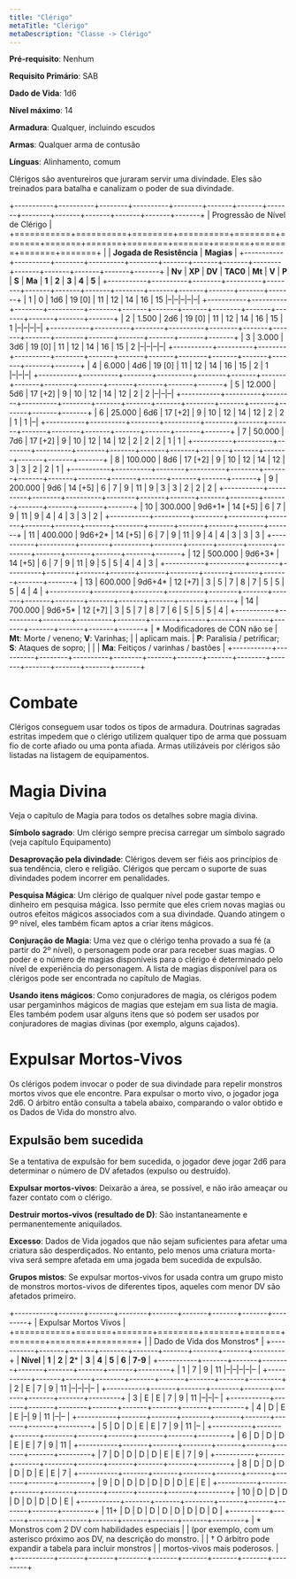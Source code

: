 ```yaml
---
title: "Clérigo"
metaTitle: "Clérigo"
metaDescription: "Classe -> Clérigo"
---
```


**Pré-requisito**: Nenhum

**Requisito Primário**: SAB

**Dado de Vida**: 1d6

**Nível máximo**: 14

**Armadura**: Qualquer, incluindo escudos

**Armas**: Qualquer arma de contusão

**Línguas**: Alinhamento, comum

Clérigos são aventureiros que juraram servir uma divindade. Eles são treinados para batalha e canalizam o poder de sua divindade.

+-----------+----------+--------+----------+--------+-------+-------+-------+--------+-------+-------+-------+-------+-------+
| Progressão de Nível de Clérigo                                                                                             |
+===========+==========+========+==========+========+=======+=======+=======+========+=======+=======+=======+=======+=======+
|                                          | **Jogada de Resistência**               | **Magias**                            |
+-----------+----------+--------+----------+--------+-------+-------+-------+--------+-------+-------+-------+-------+-------+
| **Nv**    | **XP**   | **DV** | **TAC0** | **Mt** | **V** | **P** | **S** | **Ma** | **1** | **2** | **3** | **4** | **5** | 
+-----------+----------+--------+----------+--------+-------+-------+-------+--------+-------+-------+-------+-------+-------+
| 1         | 0        | 1d6    | 19 [0]   | 11     | 12    | 14    | 16    | 15     |&ndash;|&ndash;|&ndash;|&ndash;|&ndash;|
+-----------+----------+--------+----------+--------+-------+-------+-------+--------+-------+-------+-------+-------+-------+
| 2         | 1.500    | 2d6    | 19 [0]   | 11     | 12    | 14    | 16    | 15     | 1     |&ndash;|&ndash;|&ndash;|&ndash;|
+-----------+----------+--------+----------+--------+-------+-------+-------+--------+-------+-------+-------+-------+-------+
| 3         | 3.000    | 3d6    | 19 [0]   | 11     | 12    | 14    | 16    | 15     | 2     |&ndash;|&ndash;|&ndash;|&ndash;|
+-----------+----------+--------+----------+--------+-------+-------+-------+--------+-------+-------+-------+-------+-------+
| 4         | 6.000    | 4d6    | 19 [0]   | 11     | 12    | 14    | 16    | 15     | 2     | 1     |&ndash;|&ndash;|&ndash;|
+-----------+----------+--------+----------+--------+-------+-------+-------+--------+-------+-------+-------+-------+-------+
| 5         | 12.000   | 5d6    | 17 [+2]  | 9      | 10    | 12    | 14    | 12     | 2     | 2     |&ndash;|&ndash;|&ndash;|
+-----------+----------+--------+----------+--------+-------+-------+-------+--------+-------+-------+-------+-------+-------+
| 6         | 25.000   | 6d6    | 17 [+2]  | 9      | 10    | 12    | 14    | 12     | 2     | 2     | 1     | 1     |&ndash;|
+-----------+----------+--------+----------+--------+-------+-------+-------+--------+-------+-------+-------+-------+-------+
| 7         | 50.000   | 7d6    | 17 [+2]  | 9      | 10    | 12    | 14    | 12     | 2     | 2     | 2     | 1     | 1     |
+-----------+----------+--------+----------+--------+-------+-------+-------+--------+-------+-------+-------+-------+-------+
| 8         | 100.000  | 8d6    | 17 [+2]  | 9      | 10    | 12    | 14    | 12     | 3     | 3     | 2     | 2     | 1     |
+-----------+----------+--------+----------+--------+-------+-------+-------+--------+-------+-------+-------+-------+-------+
| 9         | 200.000  | 9d6    | 14 [+5]  | 6      | 7     | 9     | 11    | 9      | 3     | 3     | 2     | 2     | 2     |
+-----------+----------+--------+----------+--------+-------+-------+-------+--------+-------+-------+-------+-------+-------+
| 10        | 300.000  | 9d6+1* | 14 [+5]  | 6      | 7     | 9     | 11    | 9      | 4     | 4     | 3     | 3     | 2     |
+-----------+----------+--------+----------+--------+-------+-------+-------+--------+-------+-------+-------+-------+-------+
| 11        | 400.000  | 9d6+2* | 14 [+5]  | 6      | 7     | 9     | 11    | 9      | 4     | 4     | 3     | 3     | 3     |
+-----------+----------+--------+----------+--------+-------+-------+-------+--------+-------+-------+-------+-------+-------+
| 12        | 500.000  | 9d6+3* | 14 [+5]  | 6      | 7     | 9     | 11    | 9      | 5     | 5     | 4     | 4     | 3     |
+-----------+----------+--------+----------+--------+-------+-------+-------+--------+-------+-------+-------+-------+-------+
| 13        | 600.000  | 9d6+4* | 12 [+7]  | 3      | 5     | 7     | 8     | 7      | 5     | 5     | 5     | 4     | 4     |
+-----------+----------+--------+----------+--------+-------+-------+-------+--------+-------+-------+-------+-------+-------+
| 14        | 700.000  | 9d6+5* | 12 [+7]  | 3      | 5     | 7     | 8     | 7      | 6     | 5     | 5     | 5     | 4     |
+-----------+----------+--------+----------+--------+-------+-------+-------+--------+-------+-------+-------+-------+-------+
| &ast; Modificadores de CON não se        | **Mt**: Morte / veneno; **V**: Varinhas;                                        |
| aplicam mais.                            | **P**: Paralisia / petrificar; **S**: Ataques de sopro;                         |
|                                          | **Ma**: Feitiços / varinhas / bastões                                           |
+-----------+----------+--------+----------+--------+-------+-------+-------+--------+-------+-------+-------+-------+-------+



# Combate
Clérigos conseguem usar todos os tipos de armadura. Doutrinas sagradas estritas impedem que o clérigo utilizem qualquer tipo de arma que possuam fio de corte afiado ou uma ponta afiada. Armas utilizáveis por clérigos são listadas na listagem de equipamentos.

# Magia Divina
Veja o capítulo de Magia para todos os detalhes sobre magia divina.

**Símbolo sagrado**: Um clérigo sempre precisa carregar um símbolo sagrado (veja capítulo Equipamento)

**Desaprovação pela divindade**: Clérigos devem ser fiéis aos princípios de sua tendência, clero e religião. Clérigos que percam o suporte de suas divindades podem incorrer em penalidades. 

**Pesquisa Mágica**: Um clérigo de qualquer nível pode gastar tempo e dinheiro em pesquisa mágica. Isso permite que eles criem novas magias ou outros efeitos mágicos associados com a sua divindade. Quando atingem o 9º nível, eles também ficam aptos a criar itens mágicos.

**Conjuração de Magia**: Uma vez que o clérigo tenha provado a sua fé (a partir do 2º nível), o personagem pode orar para receber suas magias. O poder e o número de magias disponíveis para o clérigo é determinado pelo nível de experiência do personagem. A lista de magias disponível para os clérigos pode ser encontrada no capítulo de Magias.

**Usando itens mágicos**: Como conjuradores de magia, os clérigos podem usar pergaminhos mágicos de magias que estejam em sua lista de magia. Eles também podem usar alguns itens que só podem ser usados por conjuradores de magias divinas (por exemplo, alguns cajados).

# Expulsar Mortos-Vivos
Os clérigos podem invocar o poder de sua divindade para repelir monstros mortos vivos que ele encontre. Para expulsar o morto vivo, o jogador joga 2d6. O árbitro então consulta a tabela abaixo, comparando o valor obtido e os Dados de Vida do monstro alvo.

## Expulsão bem sucedida
Se a tentativa de expulsão for bem sucedida, o jogador deve jogar 2d6 para determinar o número de DV afetados (expulso ou destruído).

**Expulsar mortos-vivos**: Deixarão a área, se possível, e não irão ameaçar ou fazer contato com o clérigo.

**Destruir mortos-vivos (resultado de D)**: São instantaneamente e permanentemente aniquilados.

**Excesso**: Dados de Vida jogados que não sejam suficientes para afetar uma criatura são desperdiçados. No entanto, pelo menos uma criatura morta-viva será sempre afetada em uma jogada bem sucedida de expulsão.

**Grupos mistos**: Se expulsar mortos-vivos for usada contra um grupo misto de monstros mortos-vivos de diferentes tipos, aqueles com menor DV são afetados primeiro.

+-----------+-------+-------+--------+-------+-------+-------+-------+---------+
| Expulsar Mortos Vivos                                                        |
+===========+=======+=======+========+=======+=======+=======+=======+=========+
|           | Dado de Vida dos Monstros†                                       |
+-----------+-------+-------+--------+-------+-------+-------+-------+---------+
| **Nível** | **1** | **2** | **2*** | **3** | **4** | **5** | **6** | **7-9** | 
+-----------+-------+-------+--------+-------+-------+-------+-------+---------+
| 1         | 7     | 9     | 11     |&ndash;|&ndash;|&ndash;|&ndash;|&ndash;  | 
+-----------+-------+-------+--------+-------+-------+-------+-------+---------+
| 2         | E     | 7     | 9      | 11    |&ndash;|&ndash;|&ndash;|&ndash;  | 
+-----------+-------+-------+--------+-------+-------+-------+-------+---------+
| 3         | E     | E     | 7      | 9     | 11    |&ndash;|&ndash;|&ndash;  | 
+-----------+-------+-------+--------+-------+-------+-------+-------+---------+
| 4         | D     | E     | E      |&ndash;| 9     | 11    |&ndash;|&ndash;  | 
+-----------+-------+-------+--------+-------+-------+-------+-------+---------+
| 5         | D     | D     | E      | E     | 7     | 9     | 11    |&ndash;  | 
+-----------+-------+-------+--------+-------+-------+-------+-------+---------+
| 6         | D     | D     | D      | E     | E     | 7     | 9     | 11      | 
+-----------+-------+-------+--------+-------+-------+-------+-------+---------+
| 7         | D     | D     | D      | D     | E     | E     | 7     | 9       | 
+-----------+-------+-------+--------+-------+-------+-------+-------+---------+
| 8         | D     | D     | D      | D     | D     | E     | E     | 7       | 
+-----------+-------+-------+--------+-------+-------+-------+-------+---------+
| 9         | D     | D     | D      | D     | D     | D     | E     | E       | 
+-----------+-------+-------+--------+-------+-------+-------+-------+---------+
| 10        | D     | D     | D      | D     | D     | D     | D     | E       | 
+-----------+-------+-------+--------+-------+-------+-------+-------+---------+
| 11+       | D     | D     | D      | D     | D     | D     | D     | D       | 
+-----------+-------+-------+--------+-------+-------+-------+-------+---------+
| * Monstros com 2 DV com habilidades especiais                                |
| (por exemplo, com um asterisco próximo aos DV, na descrição do monstro.      |
| † O árbitro pode expandir a tabela para incluir monstros                     |
| mortos-vivos mais poderosos.                                                 |
+-----------+-------+-------+--------+-------+-------+-------+-------+---------+